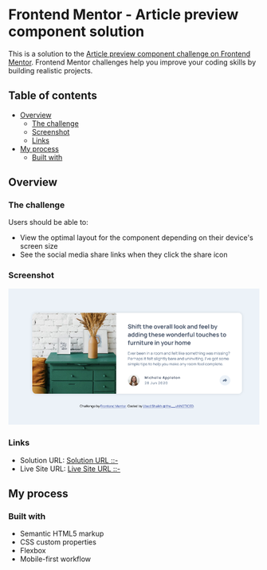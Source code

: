 # Frontend Mentor - Article preview component solution

This is a solution to the [Article preview component challenge on Frontend Mentor](https://www.frontendmentor.io/challenges/article-preview-component-dYBN_pYFT). Frontend Mentor challenges help you improve your coding skills by building realistic projects. 

## Table of contents

- [Overview](#overview)
  - [The challenge](#the-challenge)
  - [Screenshot](#screenshot)
  - [Links](#links)
- [My process](#my-process)
  - [Built with](#built-with)

## Overview

### The challenge

Users should be able to:

- View the optimal layout for the component depending on their device's screen size
- See the social media share links when they click the share icon

### Screenshot

![](./Screenshot.png)

### Links

- Solution URL: [Solution URL ::-](https://your-solution-url.com)
- Live Site URL: [Live Site URL ::-](https://your-live-site-url.com)

## My process

### Built with

- Semantic HTML5 markup
- CSS custom properties
- Flexbox
- Mobile-first workflow